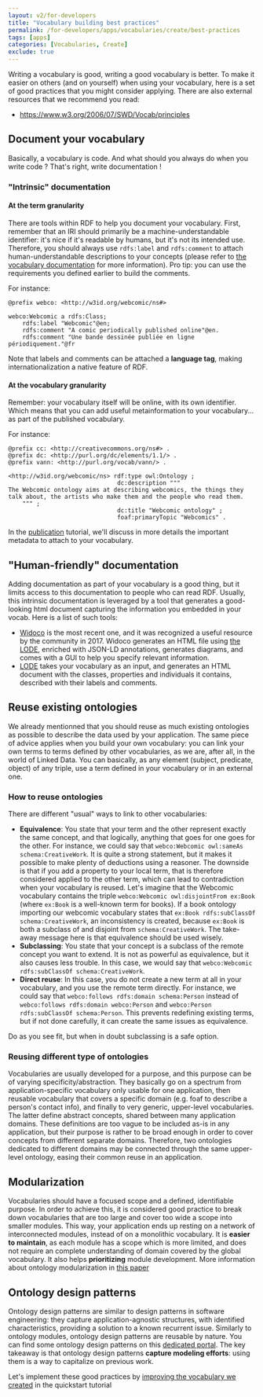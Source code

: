 ```yaml
---
layout: v2/for-developers
title: "Vocabulary building best practices"
permalink: /for-developers/apps/vocabularies/create/best-practices
tags: [apps]
categories: [Vocabularies, Create]
exclude: true
---
```


Writing a vocabulary is good, writing a good vocabulary is better. To make it easier on others (and on yourself) when using your vocabulary, here is a set of good practices that you might consider applying. There are also external resources that we recommend you read:
- https://www.w3.org/2006/07/SWD/Vocab/principles


## <a id="documentation"/> Document your vocabulary

Basically, a vocabulary is code. And what should you always do when you write code ? That's right, write documentation !

### "Intrinsic" documentation

#### At the term granularity

There are tools within RDF to help you document your vocabulary. First, remember that an IRI should primarily be a machine-understandable identifier: it's nice if it's readable by humans, but it's not its intended use. Therefore,  you should always use `rdfs:label` and `rdfs:comment` to attach human-understandable descriptions to your concepts (please refer to [the vocabulary documentation](/for-developers/apps/vocabularies/well-known) for more information). Pro tip: you can use the requirements you defined earlier to build the comments.

For instance:
```
@prefix webco: <http://w3id.org/webcomic/ns#>

webco:Webcomic a rdfs:Class;
    rdfs:label "Webcomic"@en;
    rdfs:comment "A comic periodically published online"@en.
    rdfs:comment "Une bande dessinée publiée en ligne périodiquement."@fr
```

Note that labels and comments can be attached a __language tag__, making internationalization a native feature of RDF.

#### <a id="vocab-doc"/> At the vocabulary granularity

Remember: your vocabulary itself will be online, with its own identifier. Which means that you can add useful metainformation to your vocabulary... as part of the published vocabulary.

For instance:
```
@prefix cc: <http://creativecommons.org/ns#> .
@prefix dc: <http://purl.org/dc/elements/1.1/> .
@prefix vann: <http://purl.org/vocab/vann/> .

<http://w3id.org/webcomic/ns> rdf:type owl:Ontology ;
                               dc:description """
The Webcomic ontology aims at describing webcomics, the things they talk about, the artists who make them and the people who read them.
    """ ;
                               dc:title "Webcomic ontology" ;
                               foaf:primaryTopic "Webcomics" .
```

In the [publication](/for-developers/apps/vocabularies/publish) tutorial, we'll discuss in more details the important metadata to attach to your vocabulary.

## "Human-friendly" documentation

Adding documentation as part of your vocabulary is a good thing, but it limits access to this documentation to people who can read RDF. Usually, this intrinsic documentation is leveraged by a tool that generates a good-looking html document capturing the information you embedded in your vocab. Here is a list of such tools:
- [Widoco](https://github.com/dgarijo/Widoco) is the most recent one, and it was recognized a useful resource by the community in 2017. Widoco generates an HTML file using [the LODE](#lode), enriched with JSON-LD annotations, generates diagrams, and comes with a GUI to help you specify relevant information.
- <a id="lode"/> [LODE](https://essepuntato.it/lode/) takes your vocabulary as an input, and generates an HTML document with the classes, properties and individuals it contains, described with their labels and comments.


## Reuse existing ontologies

We already mentionned that you should reuse as much existing ontologies as possible to describe the data used by your application. The same piece of advice applies when you build your own vocabulary: you can link your own terms to terms defined by other vocabularies, as we are, after all, in the world of Linked Data. You can basically, as any element (subject, predicate, object) of any triple, use a term defined in your vocabulary or in an external one.

### How to reuse ontologies

There are different "usual" ways to link to other vocabularies:

- __Equivalence__: You state that your term and the other represent exactly the same concept, and that logically, anything that goes for one goes for the other. For instance, we could say that `webco:Webcomic owl:sameAs schema:CreativeWork`. It is quite a strong statement, but it makes it possible to make plenty of deductions using a reasoner. The downside is that if you add a property to your local term, that is therefore considered applied to the other term, which can lead to contradiction when your vocabulary is reused. Let's imagine that the Webcomic vocabulary contains the triple `webco:Webcomic owl:disjointFrom ex:Book` (where `ex:Book` is a well-known term for books).  If a book ontology importing our webcomic vocabulary states that `ex:Book rdfs:subClassOf schema:CreativeWork`, an inconsistency is created, because `ex:Book` is both a subclass of and disjoint from `schema:CreativeWork`. The take-away message here is that equivalence should be used wisely.
- __Subclassing__: You state that your concept is a subclass of the remote concept you want to extend. It is not as powerful as equivalence, but it also causes less trouble. In this case, we would say that `webco:Webcomic rdfs:subClassOf schema:CreativeWork`.
- __Direct reuse__: In this case, you do not create a new term at all in your vocabulary, and you use the remote term directly. For instance, we could say that `webco:follows rdfs:domain schema:Person` instead of `webco:follows rdfs:domain webco:Person` and `webco:Person rdfs:subClassOf schema:Person`. This prevents redefining existing terms, but if not done carefully, it can create the same issues as equivalence.

Do as you see fit, but when in doubt subclassing is a safe option.

### Reusing different type of ontologies

Vocabularies are usually developed for a purpose, and this purpose can be of varying specificity/abstraction. They basically go on a spectrum from application-specific vocabulary only usable for one application, then reusable vocabulary that covers a specific domain (e.g. foaf to describe a person's contact info), and finally to very generic, upper-level vocabularies. The latter define abstract concepts, shared between many application domains. These definitions are too vague to be included as-is in any application, but their purpose is rather to be broad enough in order to cover concepts from different separate domains. Therefore, two ontologies dedicated to different domains may be connected through the same upper-level ontology, easing their common reuse in an application.

## <a id="modularization"/> Modularization

Vocabularies should have a focused scope and a defined, identifiable purpose. In order to achieve this, it is considered good practice to break down vocabularies that are too large and cover too wide a scope into smaller modules. This way, your application ends up resting on a network of interconnected modules, instead of on a monolithic vocabulary. It is __easier to maintain__, as each module has a scope which is more limited, and does not require an complete understanding of domain covered by the global vocabulary. It also helps __prioritizing__ module development. More information about ontology modularization in [this paper](https://hal.archives-ouvertes.fr/file/index/docid/710035/filename/WoMo_paper_2012_SBA_al.pdf)

## Ontology design patterns

Ontology design patterns are similar to design patterns in software engineering: they capture application-agnostic structures, with identified characteristics, providing a solution to a known recurrent issue. Similarly to ontology modules, ontology design patterns are reusable by nature. You can find some ontology design patterns on this [dedicated portal](http://ontologydesignpatterns.org). The key takeaway is that ontology design patterns __capture modeling efforts__: using them is a way to capitalize on previous work.

Let's implement these good practices by [improving the vocabulary we created](/for-developers/apps/vocabularies/create/extended) in the quickstart tutorial

